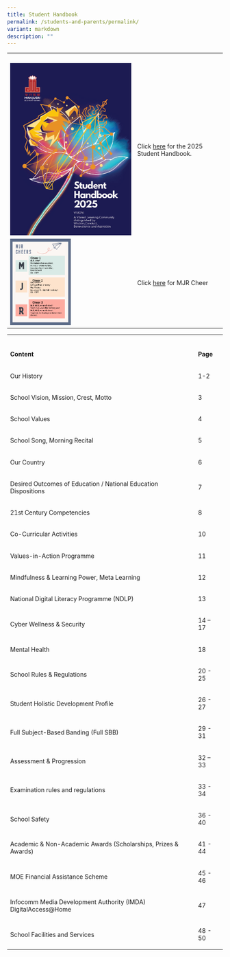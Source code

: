 ```yaml
---
title: Student Handbook
permalink: /students-and-parents/permalink/
variant: markdown
description: ""
---
```

<table style="minWidth: 50px">
<colgroup>
<col>
<col>
</colgroup>
<tbody>
<tr>
<th rowspan="1" colspan="1">
<p></p>
</th>
<th rowspan="1" colspan="1">
<p></p>
</th>
</tr>
<tr>
<td rowspan="1" colspan="1">
<div class="isomer-image-wrapper">
<img style="width: 100%" height="auto" width="100%" alt="" src="/images/Students and Parents/Handbook/HB2025.png">
</div>
</td>
<td rowspan="1" colspan="1">
<p>Click <a href="https://drive.google.com/file/d/1bE3S3KhUIhcxD0NCTeQBadj7AIh_aiOF/view?usp=drive_link" rel="noopener noreferrer nofollow" target="_blank">here</a> for
the 2025 Student Handbook.</p>
</td>
</tr>
<tr>
<td rowspan="1" colspan="1">
<div class="isomer-image-wrapper">
<img style="width: 50%;" height="auto" width="100%" alt="" src="/images/Students and Parents/Handbook/MJR_Cheer.png">
</div>
</td>
<td rowspan="1" colspan="1">
<p>Click <a href="/files/Student Handbook/MJR_cheer.pdf" rel="noopener noreferrer nofollow" target="_blank">here</a> for
MJR Cheer</p>
</td>
</tr>
</tbody>
</table>
<table style="minWidth: 50px">
<colgroup>
<col>
<col>
</colgroup>
<tbody>
<tr>
<th rowspan="1" colspan="1">
<p></p>
</th>
<th rowspan="1" colspan="1">
<p></p>
</th>
</tr>
<tr>
<td rowspan="1" colspan="1">
<p><strong>Content</strong>
</p>
</td>
<td rowspan="1" colspan="1">
<p><strong>Page</strong>
</p>
</td>
</tr>
<tr>
<td rowspan="1" colspan="1">
<p>Our History</p>
</td>
<td rowspan="1" colspan="1">
<p>1-2</p>
</td>
</tr>
<tr>
<td rowspan="1" colspan="1">
<p>School Vision, Mission, Crest, Motto</p>
</td>
<td rowspan="1" colspan="1">
<p>3</p>
</td>
</tr>
<tr>
<td rowspan="1" colspan="1">
<p>School Values</p>
</td>
<td rowspan="1" colspan="1">
<p>4</p>
</td>
</tr>
<tr>
<td rowspan="1" colspan="1">
<p>School Song, Morning Recital</p>
</td>
<td rowspan="1" colspan="1">
<p>5</p>
</td>
</tr>
<tr>
<td rowspan="1" colspan="1">
<p>Our Country</p>
</td>
<td rowspan="1" colspan="1">
<p>6</p>
</td>
</tr>
<tr>
<td rowspan="1" colspan="1">
<p>Desired Outcomes of Education / National Education Dispositions</p>
</td>
<td rowspan="1" colspan="1">
<p>7</p>
</td>
</tr>
<tr>
<td rowspan="1" colspan="1">
<p>21st Century Competencies</p>
</td>
<td rowspan="1" colspan="1">
<p>8</p>
</td>
</tr>
<tr>
<td rowspan="1" colspan="1">
<p>Co-Curricular Activities</p>
</td>
<td rowspan="1" colspan="1">
<p>10</p>
</td>
</tr>
<tr>
<td rowspan="1" colspan="1">
<p>Values-in-Action Programme</p>
</td>
<td rowspan="1" colspan="1">
<p>11</p>
</td>
</tr>
<tr>
<td rowspan="1" colspan="1">
<p>Mindfulness &amp; Learning Power, Meta Learning</p>
</td>
<td rowspan="1" colspan="1">
<p>12</p>
</td>
</tr>
<tr>
<td rowspan="1" colspan="1">
<p>National Digital Literacy Programme (NDLP)</p>
</td>
<td rowspan="1" colspan="1">
<p>13</p>
</td>
</tr>
<tr>
<td rowspan="1" colspan="1">
<p>Cyber Wellness &amp; Security</p>
</td>
<td rowspan="1" colspan="1">
<p>14 – 17</p>
</td>
</tr>
<tr>
<td rowspan="1" colspan="1">
<p>Mental Health</p>
</td>
<td rowspan="1" colspan="1">
<p>18</p>
</td>
</tr>
<tr>
<td rowspan="1" colspan="1">
<p>School Rules &amp; Regulations</p>
</td>
<td rowspan="1" colspan="1">
<p>20 - 25</p>
</td>
</tr>
<tr>
<td rowspan="1" colspan="1">
<p>Student Holistic Development Profile</p>
</td>
<td rowspan="1" colspan="1">
<p>26 - 27</p>
</td>
</tr>
<tr>
<td rowspan="1" colspan="1">
<p>Full Subject-Based Banding (Full SBB)</p>
</td>
<td rowspan="1" colspan="1">
<p>29 - 31</p>
</td>
</tr>
<tr>
<td rowspan="1" colspan="1">
<p>Assessment &amp; Progression</p>
</td>
<td rowspan="1" colspan="1">
<p>32 – 33</p>
</td>
</tr>
<tr>
<td rowspan="1" colspan="1">
<p>Examination rules and regulations</p>
</td>
<td rowspan="1" colspan="1">
<p>33 - 34</p>
</td>
</tr>
<tr>
<td rowspan="1" colspan="1">
<p>School Safety</p>
</td>
<td rowspan="1" colspan="1">
<p>36 - 40</p>
</td>
</tr>
<tr>
<td rowspan="1" colspan="1">
<p>Academic &amp; Non-Academic Awards (Scholarships, Prizes &amp; Awards)</p>
</td>
<td rowspan="1" colspan="1">
<p>41 - 44</p>
</td>
</tr>
<tr>
<td rowspan="1" colspan="1">
<p>MOE Financial Assistance Scheme</p>
</td>
<td rowspan="1" colspan="1">
<p>45 - 46</p>
</td>
</tr>
<tr>
<td rowspan="1" colspan="1">
<p>Infocomm Media Development Authority (IMDA) DigitalAccess@Home</p>
</td>
<td rowspan="1" colspan="1">
<p>47</p>
</td>
</tr>
<tr>
<td rowspan="1" colspan="1">
<p>School Facilities and Services</p>
</td>
<td rowspan="1" colspan="1">
<p>48 - 50</p>
</td>
</tr>
</tbody>
</table>
<p></p>